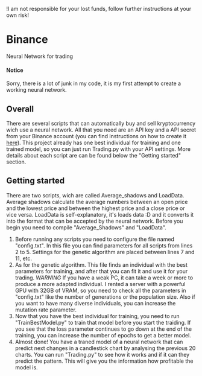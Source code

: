 !I am not responsible for your lost funds, follow further instructions at your own risk!

# Binance
Neural Network for trading

#### Notice
Sorry, there is a lot of junk in my code, it is my first attempt to create a working neural network.

## Overall
There are several scripts that can automatically buy and sell kryptocurrency wich use a neural network. All that you need are an API key and a API secret from your Binance account (you can find instructions on how to create it [here](https://www.binance.com/en/support/faq/how-to-create-api-keys-on-binance-360002502072)). This project already has one best individual for training and one trained model, so you can just run Trading.py with your API settings. More details about each script are can be found below the "Getting started" section.

## Getting started
There are two scripts, wich are called Average_shadows and LoadData. Average shadows calculate the average numbers between an open price and the lowest price and between the highest price and a close price or vice versa.
LoadData is self-explanatory, it's loads data :D and it converts it into the format that can be accepted by the neural network. Before you begin you need to compile "Average_Shadows" and "LoadData".
1. Before running any scripts you need to configure the file named "config.txt". In this file you can find parameters for all scripts from lines 2 to 5. Settings for the genetic algorithm are placed between lines 7 and 11, etc.
2. As for the genetic algorithm. This file finds an individual with the best parameters for training, and after that you can fit it and use it for your trading. *WARNING* If you have a weak PC, it can take a week or more to produce a more adapted individual. I rented a server with a powerful GPU with 32GB of VRAM, so you need to check all the parameters in "config.txt" like the number of generations or the population size. Also if you want to have many diverse individuals, you can increase the mutation rate parameter.
3. Now that you have the best individual for training, you need to run "TrainBestModel.py" to train that model before you start the traiding. If you see that the loss parameter continues to go down at the end of the training, you can increase the number of epochs to get a better model.
4. Almost done! You have a traned model of a neural network that can predict next changes in a candlestick chart by analysing the previous 20 charts. You can run "Trading.py" to see how it works and if it can they predict the pattern. This will give you the information how profitable the model is.
   
